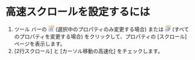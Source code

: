 # 高速スクロールを設定するには

1. ツール バーの
![[現在の設定プロパティ]](../../images/properties.png)
(選択中のプロパティのみ変更する場合) または
![[すべての設定のプロパティ]](../../images/allproperties.png)
(すべてのプロパティを変更する場合) をクリックして、プロパティの \[スクロール\] ページを表示します。
2. \[2行スクロール\] と \[カーソル移動の高速化\] をチェックします。
